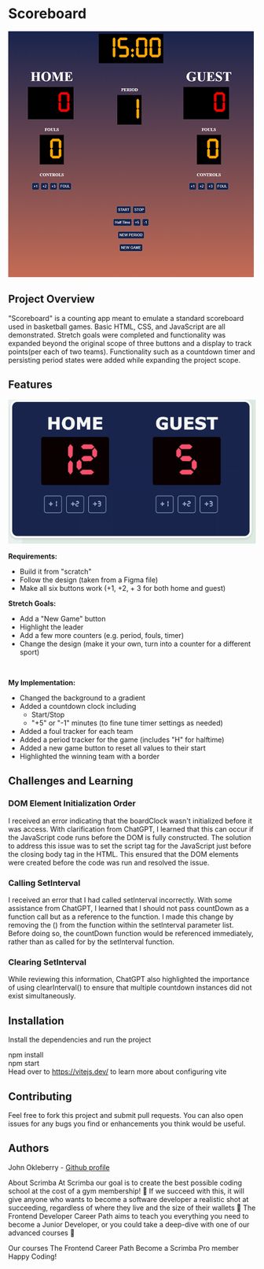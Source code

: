 # Scoreboard

![Preview image of final project](images/project-scoreboard.png)

## Project Overview 
"Scoreboard" is a counting app meant to emulate a standard scoreboard used in basketball games. Basic HTML, CSS, and JavaScript are all demonstrated. Stretch goals were completed and functionality was expanded beyond the original scope of three buttons and a display to track points(per each of two teams). Functionality such as a countdown timer and persisting period states were added while expanding the project scope.


## Features

![Example Given for Requirements](images/requirements-scoreboard.png)

__Requirements:__ <br/>
- Build it from "scratch"
- Follow the design (taken from a Figma file)
- Make all six buttons work (+1, +2, + 3 for both home and guest)

__Stretch Goals:__ <br/>

- Add a "New Game" button
- Highlight the leader
- Add a few more counters (e.g. period, fouls, timer)
- Change the design (make it your own, turn into a counter for a different sport)
</br>

**My Implementation:**<br/>

- Changed the background to a gradient
- Added a countdown clock including
    - Start/Stop
    - "+5" or "-1" minutes (to fine tune timer settings as needed)
- Added a foul tracker for each team
- Added a period tracker for the game (includes "H" for halftime)
- Added a new game button to reset all values to their start
- Highlighted the winning team with a border

## Challenges and Learning

### DOM Element Initialization Order

I received an error indicating that the boardClock wasn't initialized before it was access. With clarification from ChatGPT, I learned that this can occur if the JavaScript code runs before the DOM is fully constructed. The solution to address this issue was to set the script tag for the JavaScript just before the closing body tag in the HTML. This ensured that the DOM elements were created before the code was run and resolved the issue.

### Calling SetInterval

I received an error that I had called setInterval incorrectly. With some assistance from ChatGPT, I learned that I should not pass countDown as a function call but as a reference to the function. I made this change by removing the () from the function within the setInterval parameter list. Before doing so, the countDown function would be referenced immediately, rather than as called for by the setInterval function.

### Clearing SetInterval

While reviewing this information, ChatGPT also highlighted the importance of using clearInterval() to ensure that multiple countdown instances did not exist simultaneously.


## Installation
Install the dependencies and run the project

npm install<br/>
npm start<br/>
Head over to https://vitejs.dev/ to learn more about configuring vite

## Contributing
Feel free to fork this project and submit pull requests. You can also open issues for any bugs you find or enhancements you think would be useful.

## Authors
John Okleberry - [Github profile](https://github.com/John-Okleberry)

About Scrimba
At Scrimba our goal is to create the best possible coding school at the cost of a gym membership! 💜 If we succeed with this, it will give anyone who wants to become a software developer a realistic shot at succeeding, regardless of where they live and the size of their wallets 🎉 The Frontend Developer Career Path aims to teach you everything you need to become a Junior Developer, or you could take a deep-dive with one of our advanced courses 🚀

Our courses
The Frontend Career Path
Become a Scrimba Pro member
Happy Coding!
